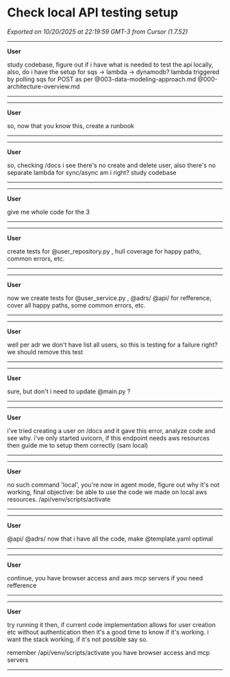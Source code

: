 # Check local API testing setup
_Exported on 10/20/2025 at 22:19:59 GMT-3 from Cursor (1.7.52)_

---

**User**

study codebase, figure out if i have what  is  needed to test the api locally, also, do  i have the setup for sqs -> lambda -> dynamodb?
lambda triggered by polling sqs for POST as per @003-data-modeling-approach.md @000-architecture-overview.md 

---


---

**User**

so, now that you know this, create a runbook

---


---

**User**

so, checking /docs i see there's no create and delete user, also there's no separate lambda for sync/async am i right? study codebase

---

---

**User**

give me whole code for the 3

---


---

**User**

create tests for @user_repository.py , hull coverage for happy paths, common errors, etc.

---

---

**User**

now we create tests for @user_service.py , @adrs/ @api/  for refference, cover all happy paths, some common errors, etc.

---


---

**User**

well per adr we don't have list all users, so this is testing for a failure right? 
we should remove this test

---

---

**User**

sure, but don't i  need to  update @main.py ?

---

---

**User**

i've tried creating a user on /docs and it gave this error, analyze code and see why. i've only started uvicorn, if this endpoint needs aws resources then guide me to setup them correctly (sam local)

---
---

**User**

no such command 'local', you're  now in agent mode, figure out why it's  not working, final objective:
be able to use the code we made on local aws resources. /api/venv/scripts/activate

---


---

**User**

@api/ @adrs/ now that i have all the code, make @template.yaml optimal

---

---

**User**

continue, you have browser access and aws mcp servers if you  need refference

---

---

**User**

try running it then, if current code implementation allows for user creation etc without authentication then it's a good time to know if it's working.
i want the stack working, if it's not possible say so.

remember /api/venv/scripts/activate
you have browser access and mcp servers

---
